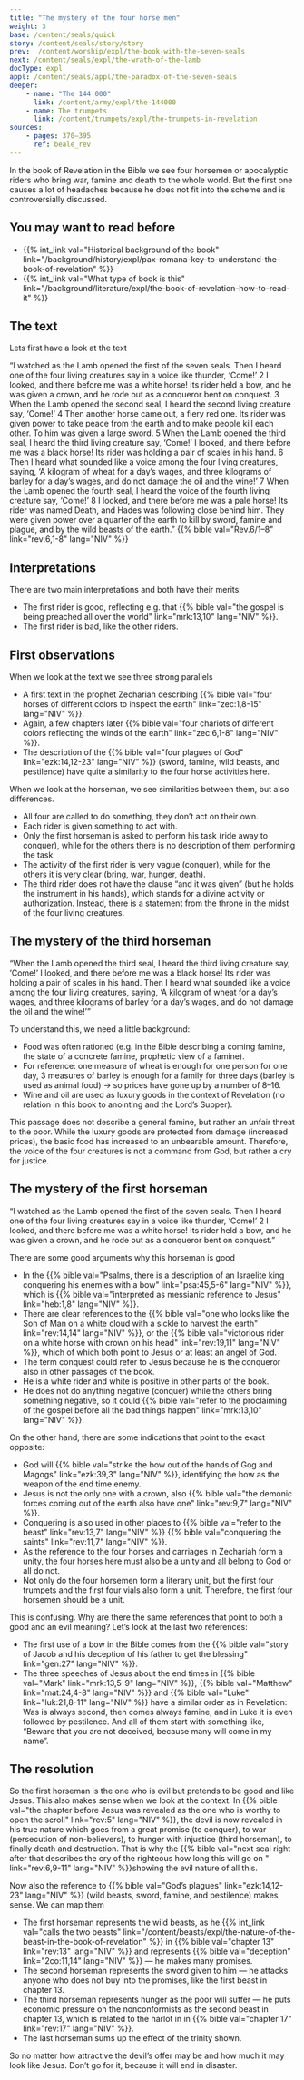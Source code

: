 ```yaml
---
title: "The mystery of the four horse men"
weight: 3
base: /content/seals/quick
story: /content/seals/story/story
prev:  /content/worship/expl/the-book-with-the-seven-seals
next: /content/seals/expl/the-wrath-of-the-lamb
docType: expl
appl: /content/seals/appl/the-paradox-of-the-seven-seals
deeper:
    - name: "The 144 000"
      link: /content/army/expl/the-144000
    - name: The trumpets
      link: /content/trumpets/expl/the-trumpets-in-revelation
sources: 
    - pages: 370–395
      ref: beale_rev
---
```


In the book of Revelation in the Bible we see four horsemen or apocalyptic riders who bring war, famine and death to the whole world. But the first one causes a lot of headaches because he does not fit into the scheme and is controversially discussed.

## You may want to read before

<a name="11a6"></a>
- {{% int_link val="Historical background of the book" link="/background/history/expl/pax-romana-key-to-understand-the-book-of-revelation" %}}
- {{% int_link val="What type of book is this" link="/background/literature/expl/the-book-of-revelation-how-to-read-it" %}}

## The text

<a name="3b7c"></a>
Lets first have a look at the text

“I watched as the Lamb opened the first of the seven seals. Then I heard one of the four living creatures say in a voice like thunder, ‘Come!’ 2 I looked, and there before me was a white horse! Its rider held a bow, and he was given a crown, and he rode out as a conqueror bent on conquest. 3 When the Lamb opened the second seal, I heard the second living creature say, ‘Come!’ 4 Then another horse came out, a fiery red one. Its rider was given power to take peace from the earth and to make people kill each other. To him was given a large sword. 5 When the Lamb opened the third seal, I heard the third living creature say, ‘Come!’ I looked, and there before me was a black horse! Its rider was holding a pair of scales in his hand. 6 Then I heard what sounded like a voice among the four living creatures, saying, ‘A kilogram of wheat for a day’s wages, and three kilograms of barley for a day’s wages, and do not damage the oil and the wine!’ 7 When the Lamb opened the fourth seal, I heard the voice of the fourth living creature say, ‘Come!’ 8 I looked, and there before me was a pale horse! Its rider was named Death, and Hades was following close behind him. They were given power over a quarter of the earth to kill by sword, famine and plague, and by the wild beasts of the earth.” {{% bible val="Rev.6/1–8" link="rev:6,1-8" lang="NIV" %}}

## Interpretations

<a name="1fbb"></a>
There are two main interpretations and both have their merits:

- The first rider is good, reflecting e.g. that {{% bible val="the gospel is being preached all over the world" link="mrk:13,10" lang="NIV" %}}.
- The first rider is bad, like the other riders.

## First observations

<a name="0edc"></a>
When we look at the text we see three strong parallels

- A first text in the prophet Zechariah describing {{% bible val="four horses of different colors to inspect the earth" link="zec:1,8-15" lang="NIV" %}}.
- Again, a few chapters later {{% bible val="four chariots of different colors reflecting the winds of the earth" link="zec:6,1-8" lang="NIV" %}}.
- The description of the {{% bible val="four plagues of God" link="ezk:14,12-23" lang="NIV" %}} (sword, famine, wild beasts, and pestilence) have quite a similarity to the four horse activities here.

When we look at the horseman, we see similarities between them, but also differences.

- All four are called to do something, they don’t act on their own.
- Each rider is given something to act with.
- Only the first horseman is asked to perform his task (ride away to conquer), while for the others there is no description of them performing the task.
- The activity of the first rider is very vague (conquer), while for the others it is very clear (bring, war, hunger, death).
- The third rider does not have the clause “and it was given” (but he holds the instrument in his hands), which stands for a divine activity or authorization. Instead, there is a statement from the throne in the midst of the four living creatures.

## The mystery of the third horseman

<a name="b488"></a>
“When the Lamb opened the third seal, I heard the third living creature say, ‘Come!’ I looked, and there before me was a black horse! Its rider was holding a pair of scales in his hand. Then I heard what sounded like a voice among the four living creatures, saying, ‘A kilogram of wheat for a day’s wages, and three kilograms of barley for a day’s wages, and do not damage the oil and the wine!’”

To understand this, we need a little background:

- Food was often rationed (e.g. in the Bible describing a coming famine, the state of a concrete famine, prophetic view of a famine).
- For reference: one measure of wheat is enough for one person for one day, 3 measures of barley is enough for a family for three days (barley is used as animal food) -&gt; so prices have gone up by a number of 8–16.
- Wine and oil are used as luxury goods in the context of Revelation (no relation in this book to anointing and the Lord’s Supper).

This passage does not describe a general famine, but rather an unfair threat to the poor. While the luxury goods are protected from damage (increased prices), the basic food has increased to an unbearable amount. Therefore, the voice of the four creatures is not a command from God, but rather a cry for justice.

## The mystery of the first horseman

<a name="bd9c"></a>
“I watched as the Lamb opened the first of the seven seals. Then I heard one of the four living creatures say in a voice like thunder, ‘Come!’ 2 I looked, and there before me was a white horse! Its rider held a bow, and he was given a crown, and he rode out as a conqueror bent on conquest.”

There are some good arguments why this horseman is good

- In the {{% bible val="Psalms, there is a description of an Israelite king conquering his enemies with a bow" link="psa:45,5-6" lang="NIV" %}}, which is {{% bible val="interpreted as messianic reference to Jesus" link="heb:1,8" lang="NIV" %}}.
- There are clear references to the {{% bible val="one who looks like the Son of Man on a white cloud with a sickle to harvest the earth" link="rev:14,14" lang="NIV" %}}, or the {{% bible val="victorious rider on a white horse with crown on his head" link="rev:19,11" lang="NIV" %}}, which of which both point to Jesus or at least an angel of God.
- The term conquest could refer to Jesus because he is the conqueror also in other passages of the book.
- He is a white rider and white is positive in other parts of the book.
- He does not do anything negative (conquer) while the others bring something negative, so it could {{% bible val="refer to the proclaiming of the gospel before all the bad things happen" link="mrk:13,10" lang="NIV" %}}.

On the other hand, there are some indications that point to the exact opposite:

- God will {{% bible val="strike the bow out of the hands of Gog and Magogs" link="ezk:39,3" lang="NIV" %}}, identifying the bow as the weapon of the end time enemy.
- Jesus is not the only one with a crown, also {{% bible val="the demonic forces coming out of the earth also have one" link="rev:9,7" lang="NIV" %}}.
- Conquering is also used in other places to {{% bible val="refer to the beast" link="rev:13,7" lang="NIV" %}} {{% bible val="conquering the saints" link="rev:11,7" lang="NIV" %}}.
- As the reference to the four horses and carriages in Zechariah form a unity, the four horses here must also be a unity and all belong to God or all do not.
- Not only do the four horsemen form a literary unit, but the first four trumpets and the first four vials also form a unit. Therefore, the first four horsemen should be a unit.

This is confusing. Why are there the same references that point to both a good and an evil meaning? Let’s look at the last two references:

- The first use of a bow in the Bible comes from the {{% bible val="story of Jacob and his deception of his father to get the blessing" link="gen:27" lang="NIV" %}}.
- The three speeches of Jesus about the end times in {{% bible val="Mark" link="mrk:13,5-9" lang="NIV" %}}, {{% bible val="Matthew" link="mat:24,4-8" lang="NIV" %}} and {{% bible val="Luke" link="luk:21,8-11" lang="NIV" %}} have a similar order as in Revelation: Was is always second, then comes always famine, and in Luke it is even followed by pestilence. And all of them start with something like, “Beware that you are not deceived, because many will come in my name”.

## The resolution

<a name="6235"></a>
So the first horseman is the one who is evil but pretends to be good and like Jesus. This also makes sense when we look at the context. In {{% bible val="the chapter before Jesus was revealed as the one who is worthy to open the scroll" link="rev:5" lang="NIV" %}}, the devil is now revealed in his true nature which goes from a great promise (to conquer), to war (persecution of non-believers), to hunger with injustice (third horseman), to finally death and destruction. That is why the {{% bible val="next seal right after that describes the cry of the righteous how long this will go on " link="rev:6,9-11" lang="NIV" %}}showing the evil nature of all this.

Now also the reference to {{% bible val="God’s plagues" link="ezk:14,12-23" lang="NIV" %}} (wild beasts, sword, famine, and pestilence) makes sense. We can map them

- The first horseman represents the wild beasts, as he {{% int_link val="calls the two beasts" link="/content/beasts/expl/the-nature-of-the-beast-in-the-book-of-revelation" %}} in {{% bible val="chapter 13" link="rev:13" lang="NIV" %}} and represents {{% bible val="deception" link="2co:11,14" lang="NIV" %}} — he makes many promises.
- The second horseman represents the sword given to him — he attacks anyone who does not buy into the promises, like the first beast in chapter 13.
- The third horseman represents hunger as the poor will suffer — he puts economic pressure on the nonconformists as the second beast in chapter 13, which is related to the harlot in in {{% bible val="chapter 17" link="rev:17" lang="NIV" %}}.
- The last horseman sums up the effect of the trinity shown.

So no matter how attractive the devil’s offer may be and how much it may look like Jesus. Don’t go for it, because it will end in disaster.
